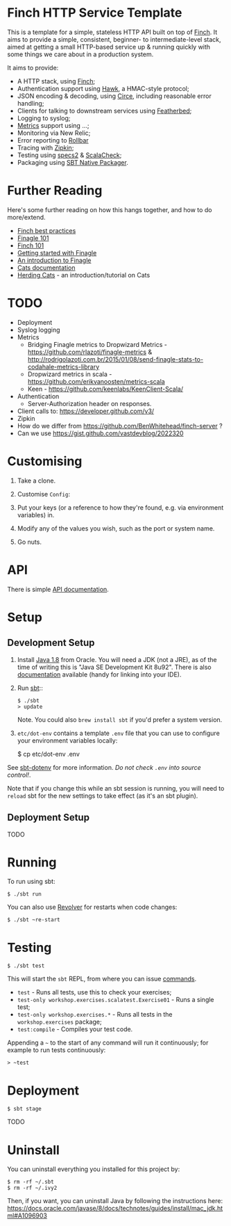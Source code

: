 # Finch HTTP Service Template

This is a template for a simple, stateless HTTP API built on top of [Finch](https://github.com/finagle/finch). It
aims to provide a simple, consistent, beginner- to intermediate-level stack, aimed at getting a small HTTP-based
service up & running quickly with some things we care about in a production system.

It aims to provide:

* A HTTP stack, using [Finch](https://github.com/finagle/finch);
* Authentication support using [Hawk](https://github.com/hueniverse/hawk), a HMAC-style protocol;
* JSON encoding & decoding, using [Circe](https://github.com/travisbrown/circe), including reasonable error handling;
* Clients for talking to downstream services using [Featherbed](https://finagle.github.io/featherbed);
* Logging to syslog;
* [Metrics](https://twitter.github.io/finagle/guide/Metrics.html) support using ...;
* Monitoring via New Relic;
* Error reporting to [Rollbar](https://rollbar.com)
* Tracing with [Zipkin](https://github.com/openzipkin/zipkin);
* Testing using [specs2](https://etorreborre.github.io/specs2/) & [ScalaCheck](https://www.scalacheck.org);
* Packaging using [SBT Native Packager](https://github.com/sbt/sbt-native-packager).

# Further Reading

Here's some further reading on how this hangs together, and how to do more/extend.

* [Finch best practices](https://github.com/finagle/finch/blob/master/docs/best-practices.md)
* [Finagle 101](http://vkostyukov.net/posts/finagle-101/)
* [Finch 101](http://vkostyukov.ru/slides/finch-101/)
* [Getting started with Finagle](http://andrew-jones.com/blog/getting-started-with-finagle/)
* [An introduction to Finagle](http://twitter.github.io/scala_school/finagle.html)
* [Cats documentation](http://typelevel.org/cats/)
* [Herding Cats](http://eed3si9n.com/herding-cats/) - an introduction/tutorial on Cats

# TODO

* Deployment
* Syslog logging
* Metrics
  * Bridging Finagle metrics to Dropwizard Metrics - https://github.com/rlazoti/finagle-metrics & http://rodrigolazoti.com.br/2015/01/08/send-finagle-stats-to-codahale-metrics-library
  * Dropwizard metrics in scala - https://github.com/erikvanoosten/metrics-scala
  * Keen - https://github.com/keenlabs/KeenClient-Scala/
* Authentication
  * Server-Authorization header on responses.
* Client calls to: https://developer.github.com/v3/
* Zipkin
* How do we differ from https://github.com/BenWhitehead/finch-server ?
* Can we use https://gist.github.com/vastdevblog/2022320

# Customising

1. Take a clone.

1. Customise `Config`:

  1. Put your keys (or a reference to how they're found, e.g. via environment variables) in.
  1. Modify any of the values you wish, such as the port or system name.

1. Go nuts.

# API

There is simple [API documentation](API.md).

# Setup

## Development Setup

1. Install [Java 1.8](http://www.oracle.com/technetwork/java/javase/downloads/jdk8-downloads-2133151.html) from Oracle.
   You will need a JDK (not a JRE), as of the time of writing this is "Java SE Development Kit 8u92". There is also
   [documentation](http://www.oracle.com/technetwork/java/javase/documentation/jdk8-doc-downloads-2133158.html)
   available (handy for linking into your IDE).

1. Run [sbt](http://www.scala-sbt.org/release/docs/Getting-Started/Setup.html)::

    ```
    $ ./sbt
    > update
    ```

    Note. You could also `brew install sbt` if you'd prefer a system version.

1. `etc/dot-env` contains a template `.env` file that you can use to configure your environment variables locally:

      $ cp etc/dot-env .env

See [sbt-dotenv](https://github.com/mefellows/sbt-dotenv) for more information. *Do not check `.env` into source control!*.

Note that if you change this while an sbt session is running, you will need to `reload` sbt for the new settings to take effect (as it's an sbt plugin).

## Deployment Setup

TODO

# Running

To run using sbt:

```
$ ./sbt run
```

You can also use [Revolver](https://github.com/spray/sbt-revolver) for restarts when code changes:

```
$ ./sbt ~re-start
```

# Testing

```
$ ./sbt test
```

This will start the `sbt` REPL, from where you can issue [commands](http://www.scala-sbt.org/0.13/docs/Running.html#Common+commands).

* `test` - Runs all tests, use this to check your exercises;
* `test-only workshop.exercises.scalatest.Exercise01` - Runs a single test;
* `test-only workshop.exercises.*` - Runs all tests in the `workshop.exercises` package;
* `test:compile` - Compiles your test code.

Appending a `~` to the start of any command will run it continuously; for example to run tests continuously:

```
> ~test
```

# Deployment

```
$ sbt stage
```

TODO

# Uninstall

You can uninstall everything you installed for this project by:

```
$ rm -rf ~/.sbt
$ rm -rf ~/.ivy2
```

Then, if you want, you can uninstall Java by following the instructions here: https://docs.oracle.com/javase/8/docs/technotes/guides/install/mac_jdk.html#A1096903
